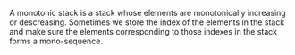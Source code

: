 ​A monotonic stack is a stack whose elements are monotonically increasing or descreasing. Sometimes we store the index of the elements in the stack and make sure the elements corresponding to those indexes in the stack forms a mono-sequence.
